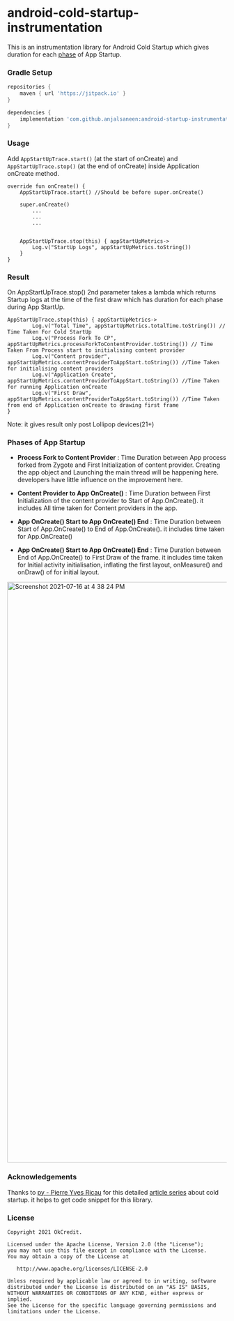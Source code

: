 # android-cold-startup-instrumentation
This is an instrumentation library for Android Cold Startup which gives duration for each [phase](#phases-of-app-startup) of App Startup.


### Gradle Setup

```gradle
repositories {
    maven { url 'https://jitpack.io' }
}

dependencies {
    implementation 'com.github.anjalsaneen:android-startup-instrumentation:1.0-beta'
}
```

### Usage
Add `AppStartUpTrace.start()` (at the start of onCreate) and `AppStartUpTrace.stop()` (at the end of onCreate) inside Application onCreate method.

```
override fun onCreate() {
    AppStartUpTrace.start() //Should be before super.onCreate()
    
    super.onCreate()
        ...
        ...
        ...
        

    AppStartUpTrace.stop(this) { appStartUpMetrics->
        Log.v("StartUp Logs", appStartUpMetrics.toString())
    }
}
```

### Result

On AppStartUpTrace.stop() 2nd parameter takes a lambda which returns Startup logs at the time of the first draw which has duration for each phase during App StartUp.

```
AppStartUpTrace.stop(this) { appStartUpMetrics->
        Log.v("Total Time", appStartUpMetrics.totalTime.toString()) // Time Taken For Cold StartUp
        Log.v("Process Fork To CP", appStartUpMetrics.processForkToContentProvider.toString()) // Time Taken From Process start to initialising content provider
        Log.v("Content provider", appStartUpMetrics.contentProviderToAppStart.toString()) //Time Taken for initialising content providers
        Log.v("Application Create", appStartUpMetrics.contentProviderToAppStart.toString()) //Time Taken for running Application onCreate
        Log.v("First Draw", appStartUpMetrics.contentProviderToAppStart.toString()) //Time Taken from end of Application onCreate to drawing first frame
}
```

Note: it gives result only post Lollipop devices(21+)

### Phases of App Startup

- **Process Fork to Content Provider** : Time Duration between App process forked from Zygote and First Initialization of content provider. Creating the app object and Launching the main thread will be happening here. developers have little influence on the improvement here.

- **Content Provider to App OnCreate()** : Time Duration between First Initialization of the content provider to Start of App.OnCreate(). it includes All time taken for Content providers in the app.

- **App OnCreate() Start to App OnCreate() End** : Time Duration between Start of App.OnCreate() to End of App.OnCreate(). it includes time taken for App.OnCreate()

- **App OnCreate() Start to App OnCreate() End** : Time Duration between End of App.OnCreate() to First Draw of the frame. it includes time taken for Initial activity initialisation, inflating the first layout, onMeasure() and onDraw() of for initial layout.


<img width="1331" alt="Screenshot 2021-07-16 at 4 38 24 PM" src="https://user-images.githubusercontent.com/43947967/125938714-483d0f14-96be-4c3d-944f-941130912626.png">


### Acknowledgements

Thanks to [py - Pierre Yves Ricau](https://github.com/pyricau) for this detailed [article series](https://dev.to/pyricau/android-vitals-what-time-is-it-2oih) about cold startup. it helps to get code snippet for this library.

### License

    Copyright 2021 OkCredit.

    Licensed under the Apache License, Version 2.0 (the "License");
    you may not use this file except in compliance with the License.
    You may obtain a copy of the License at

       http://www.apache.org/licenses/LICENSE-2.0

    Unless required by applicable law or agreed to in writing, software
    distributed under the License is distributed on an "AS IS" BASIS,
    WITHOUT WARRANTIES OR CONDITIONS OF ANY KIND, either express or implied.
    See the License for the specific language governing permissions and
    limitations under the License.
